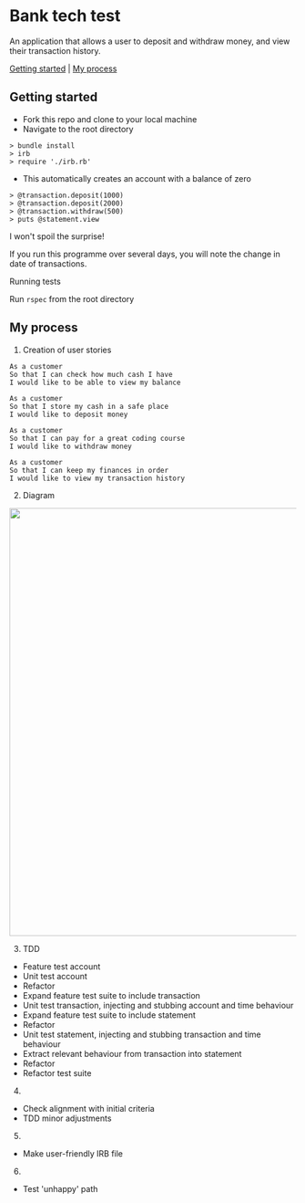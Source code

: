 # Bank tech test

An application that allows a user to deposit and withdraw money, and view their transaction history.

[Getting started](#getting-started)  | [My process](#my-process)


## Getting started

* Fork this repo and clone to your local machine
* Navigate to the root directory

```
> bundle install
> irb
> require './irb.rb'
```
* This automatically creates an account with a balance of zero
```
> @transaction.deposit(1000)
> @transaction.deposit(2000)
> @transaction.withdraw(500)
> puts @statement.view
```
I won't spoil the surprise!

If you run this programme over several days, you will note the change in date of transactions.

Running tests

Run
``` rspec ```
from the root directory

## My process

1. Creation of user stories

```
As a customer
So that I can check how much cash I have
I would like to be able to view my balance
```
```
As a customer
So that I store my cash in a safe place
I would like to deposit money
```
```
As a customer
So that I can pay for a great coding course
I would like to withdraw money
```
```
As a customer
So that I can keep my finances in order
I would like to view my transaction history
```
2. Diagram
<img src="/assets/images/diagram_bank_tech_test.png" width="750px" />

3. TDD
- Feature test account
- Unit test account
- Refactor
- Expand feature test suite to include transaction
- Unit test transaction, injecting and stubbing account and time behaviour
- Expand feature test suite to include statement
- Refactor
- Unit test statement, injecting and stubbing transaction and time behaviour
- Extract relevant behaviour from transaction into statement
- Refactor
- Refactor test suite

4.
- Check alignment with initial criteria
- TDD minor adjustments

5.
- Make user-friendly IRB file

6.
- Test 'unhappy' path
